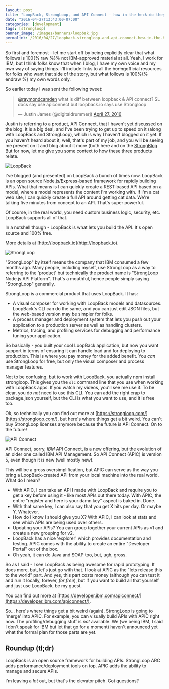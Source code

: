 ```yaml
---
layout: post
title: "LoopBack, StrongLoop, and API Connect - how in the heck do they relate?"
date: "2016-04-27T13:43:00-07:00"
categories: [development]
tags: [strongloop]
banner_image: /images/banners/loopbak.jpg
permalink: /2016/04/27/loopback-strongloop-and-api-connect-how-in-the-heck-do-they-relate
---
```


So first and foremost - let me start off by being explicitly clear that what follows is 100{% raw %}% not IBM-approved material at all. Yeah, I work for IBM, but I think folks know that when I blog, I have my own voice and my own way of saying things. I'll include links to all the <strike>boring</strike>official resources for folks who want that side of the story, but what follows is 100%{% endraw %} my own words only.

<!--more-->

So earlier today I was sent the following tweet:

<blockquote class="twitter-tweet" data-lang="en"><p lang="en" dir="ltr"><a href="https://twitter.com/raymondcamden">@raymondcamden</a> what is diff between loopback &amp; API connect? SL docs say use apiconnect but loopback.io says use Strongloop</p>&mdash; Justin James (@digitaldrummerj) <a href="https://twitter.com/digitaldrummerj/status/725367106892488704">April 27, 2016</a></blockquote>
<script async src="//platform.twitter.com/widgets.js" charset="utf-8"></script>

Justin is referring to a product, API Connect, that I haven't yet discussed on the blog. It is a big deal, and I've been trying to get up to speed on it (along with LoopBack and StrongLoop), which is why I haven't blogged on it yet. If you haven't heard about it, well, that's part of my job, and you will be seeing me present on it and blog about it more (both here and on the [StrongBlog](https://strongloop.com/strongblog/). But for now, let me give you some context to how these three products relate.

![LoopBack](https://static.raymondcamden.com/images/2016/04/loopback_logo.jpg)

I've blogged (and presented) on LoopBack a bunch of times now. LoopBack is an open source Node.js/Express-based framework for rapidly building APIs. What that means is I can quickly create a REST-based API based on a model, where a model represents the content I'm working with. If I'm a cat web site, I can quickly create a full API around getting cat data. We're talking five minutes from concept to an API. That's super powerful.

Of course, in the real world, you need custom business logic, security, etc. LoopBack supports all of that. 

In a nutshell though - LoopBack is what lets you build the API. It's open source and 100% free.

More details at [http://loopback.io](http://loopback.io).

![StrongLoop](https://static.raymondcamden.com/images/2016/04/strongLoop_logo.png)

"StrongLoop" by itself means the company that IBM consumed a few months ago. Many people, including myself, use StrongLoop as a way to referring to the 'product' but technically the product name is "StrongLoop Node.js API Platform". That's a mouthful, hence people simply saying "StrongLoop" generally. 

StrongLoop is a commercial product that uses LoopBack. It has:

* A visual composer for working with LoopBack models and datasources. LoopBack's CLI can do the same, and you can just edit JSON files, but the web-based version may be simpler for folks.
* A process manager and deployment system that lets you push out your application to a production server as well as handling clusters.
* Metrics, tracing, and profiling services for debugging and performance tuning your application.

So basically - you built your cool LoopBack application, but now you want support in terms of ensuring it can handle load and for deploying to production. This is where you pay money for the added benefit. You *can* use StrongLoop for free, but only the visual composer and process manager features.

Not to be confusing, but to work with LoopBack, you actually npm install strongloop. This gives you the `slc` command line that you use when working with LoopBack apps. If you watch my videos, you'll see me use it. To be clear, you do *not* need to use this CLI. You can add the right crap to package.json yourself, but the CLI is what you want to use, and it is free too.

Ok, so technically you can find out more at [https://strongloop.com/](https://strongloop.com/), but here's where things get a bit weird. You can't buy StrongLoop licenses anymore because the future is API Connect. On to the future!

![API Connect](https://static.raymondcamden.com/images/2016/04/apiconnect_logo.png)

API Connect, sorry, *IBM* API Connect, is a new offering, but the evolution of an older one called IBM API Management. So API Connect (APIC) is version 5, even though it is new (well mostly new).

This will be a gross oversimplification, but APIC can serve as the way you bring a LoopBack-created API from your local machine into the real world. What do I mean?

* With APIC, I can take an API I made with LoopBack and require you to get a key before using it - like most APIs out there today. With APIC, the entire "register and here is your damn key" aspect is baked in. Done.
* With that same key, I can also say that you get X hits per day. Or maybe Y. Whatever.
* How do I know I should give you X? With APIC, I can look at stats and see which APIs are being used over others. 
* Updating your APIs? You can group together your current APIs as v1 and create a new grouping for v2. 
* LoopBack has a nice 'explorer' which provides documentation and testing. APIC comes with the ability to create an entire "Developer Portal" out of the box.
* Oh yeah, it can do Java and SOAP too, but, ugh, gross.

So as I said - I see LoopBack as being awesome for rapid prototyping. It does more, but, let's just go with that. I look at APIC as the "lets release this to the world" part. And yes, this part costs money (although you can test it and run it locally, forever, *for free*), but if you want to build all that yourself and just use LoopBack, be my guest.

You can find out more at [https://developer.ibm.com/apiconnect/](https://developer.ibm.com/apiconnect/).

So... here's where things get a bit weird (again). StrongLoop is going to 'merge' into APIC. For example, you can visually build APIs with APIC right now. The profiling/debugging stuff is *not* available. We (we being IBM, I said I don't speak for IBM but let that go for a moment) haven't announced yet what the formal plan for those parts are yet.

Roundup (tl;dr)
---

LoopBack is an open source framework for building APIs. StrongLoop ARC adds performance/deployment tools on top. APIC adds the ability to manage and secure APIs.

I'm leaving a *lot* out, but that's the elevator pitch. Got questions?